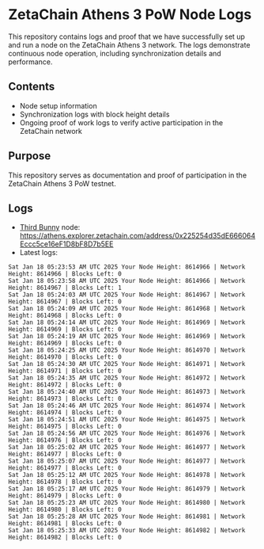 # ZetaChain Athens 3 PoW Node Logs
This repository contains logs and proof that we have successfully set up and run a node on the ZetaChain Athens 3 network. The logs demonstrate continuous node operation, including synchronization details and performance.

## Contents
- Node setup information
- Synchronization logs with block height details
- Ongoing proof of work logs to verify active participation in the ZetaChain network

## Purpose
This repository serves as documentation and proof of participation in the ZetaChain Athens 3 PoW testnet.

## Logs

- [Third Bunny](https://thirdbunny.xyz/) node: https://athens.explorer.zetachain.com/address/0x225254d35dE666064Eccc5ce16eF1D8bF8D7b5EE
- Latest logs:
```
Sat Jan 18 05:23:53 AM UTC 2025 Your Node Height: 8614966 | Network Height: 8614966 | Blocks Left: 0
Sat Jan 18 05:23:58 AM UTC 2025 Your Node Height: 8614966 | Network Height: 8614967 | Blocks Left: 1
Sat Jan 18 05:24:03 AM UTC 2025 Your Node Height: 8614967 | Network Height: 8614967 | Blocks Left: 0
Sat Jan 18 05:24:09 AM UTC 2025 Your Node Height: 8614968 | Network Height: 8614968 | Blocks Left: 0
Sat Jan 18 05:24:14 AM UTC 2025 Your Node Height: 8614969 | Network Height: 8614969 | Blocks Left: 0
Sat Jan 18 05:24:19 AM UTC 2025 Your Node Height: 8614969 | Network Height: 8614969 | Blocks Left: 0
Sat Jan 18 05:24:25 AM UTC 2025 Your Node Height: 8614970 | Network Height: 8614970 | Blocks Left: 0
Sat Jan 18 05:24:30 AM UTC 2025 Your Node Height: 8614971 | Network Height: 8614971 | Blocks Left: 0
Sat Jan 18 05:24:35 AM UTC 2025 Your Node Height: 8614972 | Network Height: 8614972 | Blocks Left: 0
Sat Jan 18 05:24:40 AM UTC 2025 Your Node Height: 8614973 | Network Height: 8614973 | Blocks Left: 0
Sat Jan 18 05:24:46 AM UTC 2025 Your Node Height: 8614974 | Network Height: 8614974 | Blocks Left: 0
Sat Jan 18 05:24:51 AM UTC 2025 Your Node Height: 8614975 | Network Height: 8614975 | Blocks Left: 0
Sat Jan 18 05:24:56 AM UTC 2025 Your Node Height: 8614976 | Network Height: 8614976 | Blocks Left: 0
Sat Jan 18 05:25:02 AM UTC 2025 Your Node Height: 8614977 | Network Height: 8614977 | Blocks Left: 0
Sat Jan 18 05:25:07 AM UTC 2025 Your Node Height: 8614977 | Network Height: 8614977 | Blocks Left: 0
Sat Jan 18 05:25:12 AM UTC 2025 Your Node Height: 8614978 | Network Height: 8614978 | Blocks Left: 0
Sat Jan 18 05:25:17 AM UTC 2025 Your Node Height: 8614979 | Network Height: 8614979 | Blocks Left: 0
Sat Jan 18 05:25:23 AM UTC 2025 Your Node Height: 8614980 | Network Height: 8614980 | Blocks Left: 0
Sat Jan 18 05:25:28 AM UTC 2025 Your Node Height: 8614981 | Network Height: 8614981 | Blocks Left: 0
Sat Jan 18 05:25:33 AM UTC 2025 Your Node Height: 8614982 | Network Height: 8614982 | Blocks Left: 0
```
